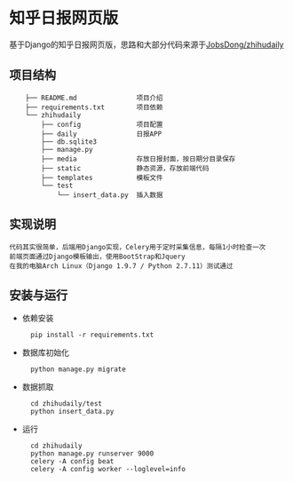 # 知乎日报网页版

基于Django的知乎日报网页版，思路和大部分代码来源于[JobsDong/zhihudaily](https://github.com/JobsDong/zhihudaily)

## 项目结构

        ├── README.md               项目介绍
        ├── requirements.txt        项目依赖
        └── zhihudaily
            ├── config              项目配置
            ├── daily               日报APP
            ├── db.sqlite3
            ├── manage.py
            ├── media               存放日报封面，按日期分目录保存
            ├── static              静态资源，存放前端代码
            ├── templates           模板文件
            └── test
                └── insert_data.py  插入数据

## 实现说明

    代码其实很简单，后端用Django实现，Celery用于定时采集信息，每隔1小时检查一次
    前端页面通过Django模板输出，使用BootStrap和Jquery
    在我的电脑Arch Linux（Django 1.9.7 / Python 2.7.11）测试通过

## 安装与运行

* 依赖安装

        pip install -r requirements.txt

* 数据库初始化

        python manage.py migrate

* 数据抓取

        cd zhihudaily/test
        python insert_data.py

* 运行

        cd zhihudaily
        python manage.py runserver 9000
        celery -A config beat
        celery -A config worker --loglevel=info
